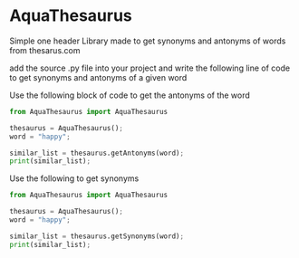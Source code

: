 # AquaThesaurus
Simple one header Library made to get synonyms and antonyms of words from thesarus.com

add the source .py file into your project and write the following line of code to get synonyms and antonyms of a given word


Use the following block of code to get the antonyms of the word
```python
from AquaThesaurus import AquaThesaurus

thesaurus = AquaThesaurus();
word = "happy";

similar_list = thesaurus.getAntonyms(word);
print(similar_list);
```


Use the following to get synonyms
```python
from AquaThesaurus import AquaThesaurus

thesaurus = AquaThesaurus();
word = "happy";

similar_list = thesaurus.getSynonyms(word);
print(similar_list);
```


